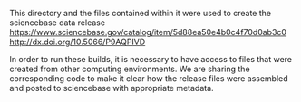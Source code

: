 This directory and the files contained within it were used to create the sciencebase data release https://www.sciencebase.gov/catalog/item/5d88ea50e4b0c4f70d0ab3c0
http://dx.doi.org/10.5066/P9AQPIVD

In order to run these builds, it is necessary to have access to files that were created from other computing environments. We are sharing the corresponding code to 
make it clear how the release files were assembled and posted to sciencebase with appropriate metadata. 
